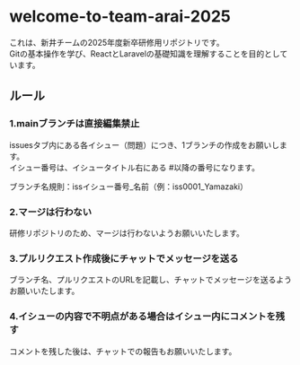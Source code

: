 # welcome-to-team-arai-2025

これは、新井チームの2025年度新卒研修用リポジトリです。  
Gitの基本操作を学び、ReactとLaravelの基礎知識を理解することを目的としています。

## ルール
### 1.mainブランチは直接編集禁止  
  issuesタブ内にある各イシュー（問題）につき、1ブランチの作成をお願いします。  
  イシュー番号は、イシュータイトル右にある #以降の番号になります。
  
  ブランチ名規則：issイシュー番号_名前（例：iss0001_Yamazaki）
### 2.マージは行わない
  研修リポジトリのため、マージは行わないようお願いいたします。
### 3.プルリクエスト作成後にチャットでメッセージを送る
  ブランチ名、プルリクエストのURLを記載し、チャットでメッセージを送るようお願いいたします。
### 4.イシューの内容で不明点がある場合はイシュー内にコメントを残す
コメントを残した後は、チャットでの報告もお願いいたします。
